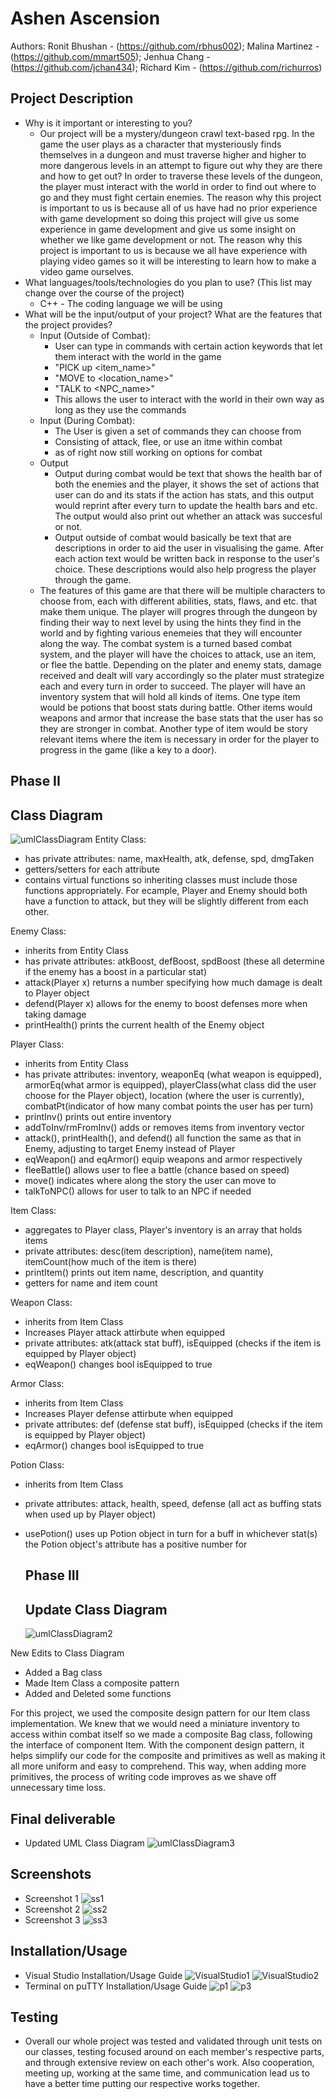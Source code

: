  
# Ashen Ascension
 
Authors: Ronit Bhushan - (https://github.com/rbhus002); Malina Martinez - (https://github.com/mmart505); Jenhua Chang - (https://github.com/jchan434); Richard Kim - (https://github.com/richurros) 



## Project Description
* Why is it important or interesting to you?
  * Our project will be a mystery/dungeon crawl text-based rpg. In the game the user plays as a character that mysteriously finds themselves in a dungeon and must traverse higher and higher to more dangerous levels in an attempt to figure out why they are there and how to get out? In order to traverse these levels of the dungeon, the player must interact with the world in order to find out where to go and they must fight certain enemies.  The reason why this project is important to us is because all of us have had no prior experience with game development so doing this project will give us some experience in game development and give us some insight on whether we like game development or not. The reason why this project is important to us is because we all have experience with playing video games so it will be interesting to learn how to make a video game ourselves.
 * What languages/tools/technologies do you plan to use? (This list may change over the course of the project)
   * C++ - The coding language we will be using
 * What will be the input/output of your project? What are the features that the project provides?
   * Input (Outside of Combat):
     * User can type in commands with certain action keywords that let them interact with the world in the game
     * "PICK up \<item_name\>"
     * "MOVE to \<location_name\>"
     * "TALK to \<NPC_name\>"
     * This allows the user to interact with the world in their own way as long as they use the commands
   * Input (During Combat):
     * The User is given a set of commands they can choose from
     * Consisting of attack, flee, or use an itme within combat
     * as of right now still working on options for combat
   * Output
     * Output during combat would be text that shows the health bar of both the enemies and the player, it shows the set of actions that user can do and its stats if the action has stats, and this output would reprint after every turn to update the health bars and etc. The output would also print out whether an attack was succesful or not.
     * Output outside of combat would basically be text that are descriptions in order to aid the user in visualising the game. After each action text would be written back in response to the user's choice. These descriptions would also help progress the player through the game.
    * The features of this game are that there will be multiple characters to choose from, each with different abilities, stats, flaws, and etc. that make them unique. The player will progres through the dungeon by finding their way to next level by using the hints they find in the world and by fighting various enemeies that they will encounter along the way. The combat system is a turned based combat system, and the player will have the choices to attack, use an item, or flee the battle. Depending on the plater and enemy stats, damage received and dealt will vary accordingly so the plater must strategize each and every turn in order to succeed. The player will have an inventory system that will hold all kinds of items. One type item would be potions that boost stats during battle. Other items would weapons and armor that increase the base stats that the user has so they are stronger in combat. Another type of item would be story relevant items where the item is necessary in order for the player to progress in the game (like a key to a door).

  ## Phase II

 ## Class Diagram
 ![umlClassDiagram](uml.PNG)
 Entity Class:
 - has private attributes: name, maxHealth, atk, defense, spd, dmgTaken
 - getters/setters for each attribute
 - contains virtual functions so inheriting classes must include those functions appropriately. For ecample, Player and Enemy should both have a function to attack,  but they will be slightly different from each other.

 Enemy Class:
 - inherits from Entity Class
 - has private attributes: atkBoost, defBoost, spdBoost (these all determine if the enemy has a boost in a particular stat)
 - attack(Player x) returns a number specifying how much damage is dealt to Player object
 - defend(Player x) allows for the enemy to boost defenses more when taking damage
 - printHealth() prints the current health of the Enemy object

 Player Class:
 - inherits from Entity Class
 - has private attributes: inventory, weaponEq (what weapon is equipped), armorEq(what armor is equipped), playerClass(what class did the user choose for the Player object), location (where the user is currently), combatPt(indicator of how many combat points the user has per turn)
 - printInv() prints out entire inventory
- addToInv/rmFromInv() adds or removes items from inventory vector
- attack(), printHealth(), and defend() all function the same as that in Enemy, adjusting to target Enemy instead of Player
- eqWeapon() and eqArmor() equip weapons and armor respectively
- fleeBattle() allows user to flee a battle (chance based on speed)
- move() indicates where along the story the user can move to
- talkToNPC() allows for user to talk to an NPC if needed

Item Class:
- aggregates to Player class, Player's inventory is an array that holds items
- private attributes: desc(item description), name(item name), itemCount(how much of the item is there)
- printItem() prints out item name, description, and quantity
- getters for name and item count

Weapon Class:
- inherits from Item Class
- Increases Player attack attirbute when equipped
- private attributes: atk(attack stat buff), isEquipped (checks if the item is equipped by Player object)
- eqWeapon() changes bool isEquipped to true

Armor Class:
- inherits from Item Class
-  Increases Player defense attirbute when equipped
- private attributes: def (defense stat buff), isEquipped (checks if the item is equipped by Player object)
- eqArmor() changes bool isEquipped to true

Potion Class:
- inherits from Item Class
- private attributes: attack, health, speed, defense (all act as buffing stats when used up by Player object)
- usePotion() uses up Potion object in turn for a buff in whichever stat(s) the Potion object's attribute has a positive number for
 
  ## Phase III

  ## Update Class Diagram
  ![umlClassDiagram2](UML_Diagram_Part3.png)

New Edits to Class Diagram
- Added a Bag class
- Made Item Class a composite pattern
- Added and Deleted some functions

For this project, we used the composite design pattern for our Item class implementation. We knew that we would need a miniature inventory to access within combat itself so we made a composite Bag class, following the interface of component Item. With the component design pattern, it helps simplify our code for the composite and primitives as well as making it all more uniform and easy to comprehend. This way, when adding more primitives, the process of writing code improves as we shave off unnecessary time loss.

	
 
  ## Final deliverable
- Updated UML Class Diagram
![umlClassDiagram3](FinalUML.png) 
 
 ## Screenshots
- Screenshot 1
![ss1](SCREEN1.png)
- Screenshot 2
![ss2](SCREEN2.png)
- Screenshot 3
![ss3](SCREEN3.png)
 ## Installation/Usage
- Visual Studio Installation/Usage Guide
![VisualStudio1](VS1.png)
![VisualStudio2](VS2.png)
- Terminal on puTTY Installation/Usage Guide
![p1](PUTTY1.png)
![p3](PUTTY3.png)
 ## Testing
- Overall our whole project was tested and validated through unit tests on our classes, testing focused around on each member's respective parts, and through extensive review on each other's work. Also cooperation, meeting up, working at the same time, and communication lead us to have a better time putting our respective works together.
 
